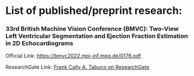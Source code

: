 # List of published/preprint research:

<h3>33rd British Machine Vision Conference (BMVC): Two-View Left Ventricular Segmentation and Ejection Fraction Estimation in 2D Echocardiograms</h3>

Official Link: https://bmvc2022.mpi-inf.mpg.de/0176.pdf

ResearchGate Link: <a href="https://www.researchgate.net/profile/Frank-Cally-Tabuco">Frank Cally A. Tabuco on ResearchGate</a>
